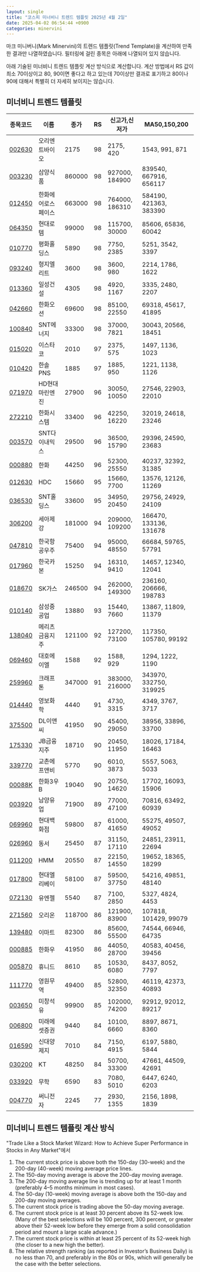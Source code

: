 ```yaml
---
layout: single
title: "코스피 미너비니 트렌드 템플릿 2025년 4월 2일"
date: 2025-04-02 06:54:44 +0900
categories: minervini
---
```

마크 미니버니(Mark Minervini)의 트렌드 템플릿(Trend Template)을 계산하여 만족한 결과만 나열하였습니다. 필터링에 걸린 종목은 아래에 나열되어 있지 않습니다.

아래 기술된 미너비니 트렌드 템플릿 계산 방식으로 계산합니다. 계산 방법에서 RS 값이 최소 70이상이고 80, 90이면 좋다고 하고 있는데 70이상만 결과로 표기하고 80이나 90에 대해서 특별히 더 자세히 보이지는 않습니다.

## 미너비니 트렌드 템플릿

|종목코드|이름|종가|RS|신고가,신저가|MA50,150,200|
|------|---|---|--|---------|------------|
|[002630](https://finance.daum.net/quotes/A002630)|오리엔트바이오|2175|98|2175, 420|1543, 991, 871|
|[003230](https://finance.daum.net/quotes/A003230)|삼양식품|860000|98|927000, 184900|839540, 667916, 656117|
|[012450](https://finance.daum.net/quotes/A012450)|한화에어로스페이스|663000|98|764000, 186310|584190, 421363, 383390|
|[064350](https://finance.daum.net/quotes/A064350)|현대로템|99000|98|115700, 30000|85606, 65836, 60042|
|[010770](https://finance.daum.net/quotes/A010770)|평화홀딩스|5890|98|7750, 2385|5251, 3542, 3397|
|[093240](https://finance.daum.net/quotes/A093240)|형지엘리트|3600|98|3600, 980|2214, 1786, 1622|
|[013360](https://finance.daum.net/quotes/A013360)|일성건설|4305|98|4920, 1167|3335, 2480, 2207|
|[042660](https://finance.daum.net/quotes/A042660)|한화오션|69600|98|85100, 22550|69318, 45617, 41895|
|[100840](https://finance.daum.net/quotes/A100840)|SNT에너지|33300|98|37000, 7821|30043, 20566, 18451|
|[015020](https://finance.daum.net/quotes/A015020)|이스타코|2010|97|2375, 575|1497, 1136, 1023|
|[010420](https://finance.daum.net/quotes/A010420)|한솔PNS|1885|97|1885, 950|1221, 1138, 1126|
|[071970](https://finance.daum.net/quotes/A071970)|HD현대마린엔진|27900|96|30050, 10050|27546, 22903, 22010|
|[272210](https://finance.daum.net/quotes/A272210)|한화시스템|33400|96|42250, 16220|32019, 24618, 23246|
|[003570](https://finance.daum.net/quotes/A003570)|SNT다이내믹스|29500|96|36500, 15790|29396, 24590, 23683|
|[000880](https://finance.daum.net/quotes/A000880)|한화|44250|96|52300, 25550|40237, 32392, 31385|
|[012630](https://finance.daum.net/quotes/A012630)|HDC|15660|95|15660, 7700|13576, 12126, 11269|
|[036530](https://finance.daum.net/quotes/A036530)|SNT홀딩스|33600|95|34950, 20450|29756, 24929, 24109|
|[306200](https://finance.daum.net/quotes/A306200)|세아제강|181000|94|209000, 109200|166470, 133136, 131678|
|[047810](https://finance.daum.net/quotes/A047810)|한국항공우주|75400|94|95000, 48550|66684, 59765, 57791|
|[017960](https://finance.daum.net/quotes/A017960)|한국카본|15250|94|16310, 9410|14657, 12340, 12041|
|[018670](https://finance.daum.net/quotes/A018670)|SK가스|246500|94|262000, 149300|236160, 206666, 198783|
|[010140](https://finance.daum.net/quotes/A010140)|삼성중공업|13880|93|15440, 7660|13867, 11809, 11379|
|[138040](https://finance.daum.net/quotes/A138040)|메리츠금융지주|121100|92|127200, 73100|117350, 105780, 99192|
|[069460](https://finance.daum.net/quotes/A069460)|대호에이엘|1588|92|1588, 929|1294, 1222, 1190|
|[259960](https://finance.daum.net/quotes/A259960)|크래프톤|347000|91|383000, 216000|343970, 332750, 319925|
|[014440](https://finance.daum.net/quotes/A014440)|영보화학|4440|91|4730, 3315|4349, 3767, 3717|
|[375500](https://finance.daum.net/quotes/A375500)|DL이앤씨|41950|90|45400, 29050|38956, 33896, 33700|
|[175330](https://finance.daum.net/quotes/A175330)|JB금융지주|18710|90|20450, 11950|18026, 17184, 16463|
|[339770](https://finance.daum.net/quotes/A339770)|교촌에프앤비|5770|90|6010, 3873|5557, 5063, 5033|
|[00088K](https://finance.daum.net/quotes/A00088K)|한화3우B|19040|90|20750, 14620|17702, 16093, 15906|
|[003920](https://finance.daum.net/quotes/A003920)|남양유업|71900|89|77000, 47100|70816, 63492, 60939|
|[069960](https://finance.daum.net/quotes/A069960)|현대백화점|59800|87|61000, 41650|55275, 49507, 49052|
|[026960](https://finance.daum.net/quotes/A026960)|동서|25450|87|31150, 17110|24851, 23911, 22694|
|[011200](https://finance.daum.net/quotes/A011200)|HMM|20550|87|22150, 14550|19652, 18365, 18299|
|[017800](https://finance.daum.net/quotes/A017800)|현대엘리베이|58100|87|59500, 37750|54216, 49851, 48140|
|[072130](https://finance.daum.net/quotes/A072130)|유엔젤|5540|87|7100, 2850|5327, 4824, 4453|
|[271560](https://finance.daum.net/quotes/A271560)|오리온|118700|86|121900, 83900|107818, 101429, 99079|
|[139480](https://finance.daum.net/quotes/A139480)|이마트|82300|86|85600, 55500|74544, 66946, 64735|
|[000885](https://finance.daum.net/quotes/A000885)|한화우|41950|86|44050, 28700|40583, 40456, 39456|
|[005870](https://finance.daum.net/quotes/A005870)|휴니드|8610|85|10530, 6080|8437, 8052, 7797|
|[111770](https://finance.daum.net/quotes/A111770)|영원무역|49400|85|52800, 32350|46119, 42373, 40893|
|[003650](https://finance.daum.net/quotes/A003650)|미창석유|99900|85|102000, 74200|92912, 92012, 89217|
|[006800](https://finance.daum.net/quotes/A006800)|미래에셋증권|9440|84|10100, 6660|8897, 8671, 8360|
|[016590](https://finance.daum.net/quotes/A016590)|신대양제지|7010|84|7150, 4915|6197, 5880, 5844|
|[030200](https://finance.daum.net/quotes/A030200)|KT|48250|84|50700, 33300|47661, 44509, 42691|
|[033920](https://finance.daum.net/quotes/A033920)|무학|6590|83|7080, 5010|6447, 6240, 6203|
|[004770](https://finance.daum.net/quotes/A004770)|써니전자|2245|77|2930, 1355|2156, 1898, 1839|

## 미너비니 트렌드 템플릿 계산 방식

"Trade Like a Stock Market Wizard: How to Achieve Super Performance in Stocks in Any Market"에서

 1. The current stock price is above both the 150-day (30-week) and the 200-day (40-week) moving average price lines.
 1. The 150-day moving average is above the 200-day moving average.
 1. The 200-day moving average line is trending up for at least 1 month (preferably 4–5 months minimum in most cases).
 1. The 50-day (10-week) moving average is above both the 150-day and 200-day moving averages.
 1. The current stock price is trading above the 50-day moving average.
 1. The current stock price is at least 30 percent above its 52-week low. (Many of the best selections will be 100 percent, 300 percent, or greater above their 52-week low before they emerge from a solid consolidation period and mount a large scale advance.)
 1. The current stock price is within at least 25 percent of its 52-week high (the closer to a new high the better).
 1. The relative strength ranking (as reported in Investor’s Business Daily) is no less than 70, and preferably in the 80s or 90s, which will generally be the case with the better selections.

